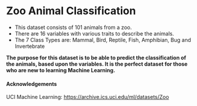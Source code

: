 # Zoo Animal Classification

- This dataset consists of 101 animals from a zoo.
- There are 16 variables with various traits to describe the animals.
- The 7 Class Types are: Mammal, Bird, Reptile, Fish, Amphibian, Bug and Invertebrate

**The purpose for this dataset is to be able to predict the classification of the animals, based upon the variables.
It is the perfect dataset for those who are new to learning Machine Learning.**

#### Acknowledgements
UCI Machine Learning: https://archive.ics.uci.edu/ml/datasets/Zoo
